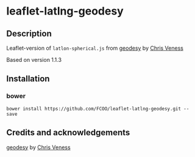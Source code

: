 # leaflet-latlng-geodesy
>


## Description
Leaflet-version of `latlon-spherical.js` from [geodesy](https://github.com/chrisveness/geodesy) by [Chris Veness](https://github.com/chrisveness)

Based on version 1.1.3

## Installation
### bower
`bower install https://github.com/FCOO/leaflet-latlng-geodesy.git --save`

## Credits and acknowledgements

[geodesy](https://github.com/chrisveness/geodesy) by [Chris Veness](https://github.com/chrisveness)